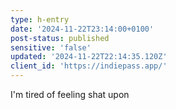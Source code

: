 ```yaml
---
type: h-entry
date: '2024-11-22T23:14:00+0100'
post-status: published
sensitive: 'false'
updated: '2024-11-22T22:14:35.120Z'
client_id: 'https://indiepass.app/'
---
```

I'm tired of feeling shat upon

